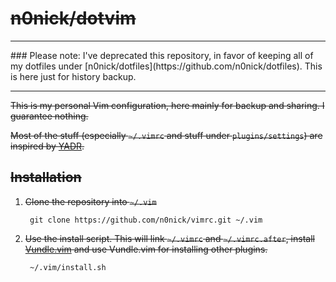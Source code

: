 # <s>n0nick/dotvim</s>

<hr>
### Please note: I've deprecated this repository, in favor of keeping all of my dotfiles under [n0nick/dotfiles](https://github.com/n0nick/dotfiles). This is here just for history backup.
<hr>

<s>This is my personal Vim configuration, here mainly for backup and sharing.
I guarantee nothing.</s>

<s>Most of the stuff (especially `~/.vimrc` and stuff under `plugins/settings`)
are inspired by [YADR](https://github.com/skwp/dotfiles).</s>

## <s>Installation</s>

1. <s>Clone the repository into `~/.vim`</s>

        git clone https://github.com/n0nick/vimrc.git ~/.vim

2. <s>Use the install script.
   This will link `~/.vimrc` and `~/.vimrc.after`,
   install [Vundle.vim](https://github.com/gmarik/Vundle.vim)
   and use Vundle.vim for installing other plugins.</s>

        ~/.vim/install.sh
